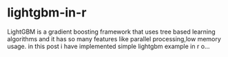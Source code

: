 # lightgbm-in-r
LightGBM is a gradient boosting framework that uses tree based learning algorithms and it has so many features like parallel processing,low memory usage. in this post i have implemented simple lightgbm example in r o…
